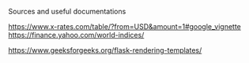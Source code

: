 Sources and useful documentations

https://www.x-rates.com/table/?from=USD&amount=1#google_vignette
https://finance.yahoo.com/world-indices/

https://www.geeksforgeeks.org/flask-rendering-templates/
